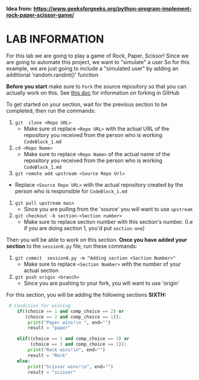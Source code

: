 __Idea from: https://www.geeksforgeeks.org/python-program-implement-rock-paper-scissor-game/__
# LAB INFORMATION
For this lab we are going to play a game of Rock, Paper, Scissor!
Since we are going to automate this project, we want to "simulate" a user
So for this example, we are just going to include a "simulated user" by adding an additional 'random.randint()' function

**Before you start** make sure to `Fork` the source repository so that you can actually work on this. See [this doc](https://docs.github.com/en/get-started/quickstart/fork-a-repo) for information on forking in GitHub

To get started on your section, wait for the previous section to be completed, then run the commands:

1. `git  clone <Repo URL>`
   * Make sure ot replace `<Repo URL>`  with the actual URL of the repository you received from the person who is working `CodeBlock_1.md`
1. `cd <Repo Name>`
   * Make sure to replace `<Repo Name>` of the actual name of the repository you received from the person who is working `CodeBlock_1.md`
1. `git remote add upstream <Source Repo Url>`
  * Replace `<Source Repo URL>` with the actual repository created by the person who is responsible for `CodeBlock_1.md`
1. `git pull upstream main`
   * Since you are pulling from the 'source' you will want  to use `upstream`
1. `git checkout -b section-<Section number>`
   * Make sure to replace section number with this section's number. (I.e if you are doing section 1, you'd put `section-one`)

Then you will be able to work on this section. **Once you have added your section** to the `session6.py` file, run these commands:

1. `git commit  session6.py -m "Adding section <Section Number>"`
   * Make sure to replace `<Section Number>` with the number of your actual section
1. `git push origin <branch>`
   * Since you are pushing to your fork, you will want to use 'origin'

For this section, you will be adding the following sections **SIXTH:**

```python
 # Condition for winning
    if((choice == 1 and comp_choice == 2) or
       (choice == 2 and comp_choice == 1)):
        print("Paper wins!\n ", end="")
        result = "paper"

    elif((choice == 1 and comp_choice == 3) or
         (choice == 3 and comp_choice == 1)):
        print("Rock wins!\n", end="")
        result = "Rock"
    else:
        print("Scissor wins!\n", end="")
        result = "scissor"
```